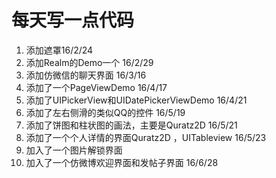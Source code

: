 # 每天写一点代码

1. 添加遮罩16/2/24
2. 添加Realm的Demo一个 16/2/29
3. 添加仿微信的聊天界面 16/3/16
4. 添加了一个PageViewDemo 16/4/17
5. 添加了UIPickerView和UIDatePickerViewDemo 16/4/21
6. 添加了左右侧滑的类似QQ的控件    16/5/19
7. 添加了饼图和柱状图的画法，主要是Quratz2D 16/5/21
8. 添加了一个个人详情的界面Quratz2D ，UITableview 16/5/23  
9. 加入了一个图片解锁界面
10. 加入了一个仿微博欢迎界面和发帖子界面 16/6/28
